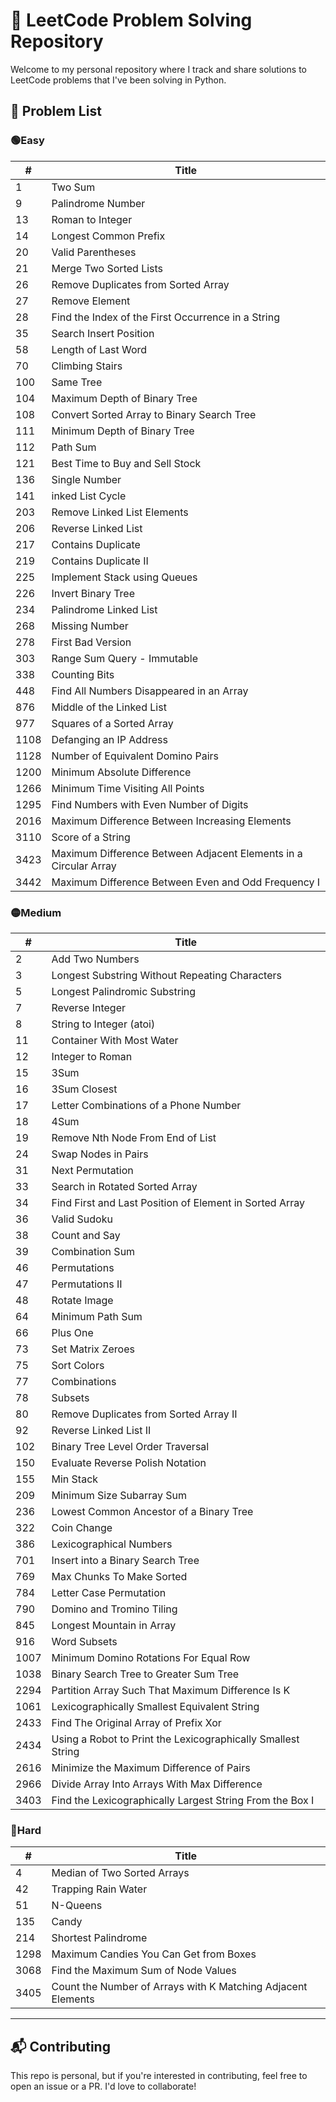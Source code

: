 # 🚀 LeetCode Problem Solving Repository

Welcome to my personal repository where I track and share solutions to LeetCode problems that I've been solving in Python.

## 🧩 Problem List

### 🟢Easy

| #      | Title                                        |
|--------|----------------------------------------------|
| 1      | Two Sum                                      |
| 9      | Palindrome Number                            | 
| 13     | Roman to Integer                             | 
| 14     |  Longest Common Prefix                       | 
| 20     |  Valid Parentheses                           | 
| 21     |  Merge Two Sorted Lists                      | 
| 26     |  Remove Duplicates from Sorted Array         | 
| 27     |  Remove Element                              |
|28| Find the Index of the First Occurrence in a String|
|35| Search Insert Position|
| 58     |  Length of Last Word                         | 
| 70     |  Climbing Stairs                             | 
| 100    |  Same Tree                                   | 
| 104    |  Maximum Depth of Binary Tree                | 
| 108    |  Convert Sorted Array to Binary Search Tree  | 
| 111    |  Minimum Depth of Binary Tree                | 
| 112    |  Path Sum                                    | 
| 121    |  Best Time to Buy and Sell Stock             |
| 136    |  Single Number                               |
| 141    |  inked List Cycle            |
| 203    |  Remove Linked List Elements            |
| 206    |  Reverse Linked List           |
|217| Contains Duplicate|
| 219    |  Contains Duplicate II            |
| 225    |  Implement Stack using Queues            |
| 226    |  Invert Binary Tree            |
|234| Palindrome Linked List|
|268| Missing Number|
|278|First Bad Version|
|303| Range Sum Query - Immutable|
|338| Counting Bits|
|448| Find All Numbers Disappeared in an Array|
|876| Middle of the Linked List|
|977| Squares of a Sorted Array|
|1108| Defanging an IP Address|
|1128| Number of Equivalent Domino Pairs|
|1200| Minimum Absolute Difference|
|1266| Minimum Time Visiting All Points|
|1295| Find Numbers with Even Number of Digits|
|2016| Maximum Difference Between Increasing Elements|
|3110| Score of a String|
|3423| Maximum Difference Between Adjacent Elements in a Circular Array|
|3442| Maximum Difference Between Even and Odd Frequency I|


### 🟡Medium

| #      | Title                                             |
|--------|---------------------------------------------------|
| 2      | Add Two Numbers                                   |
| 3      | Longest Substring Without Repeating Characters    | 
| 5      | Longest Palindromic Substring                     | 
| 7      | Reverse Integer                                   | 
| 8      | String to Integer (atoi)                          | 
| 11     | Container With Most Water                         | 
| 12     | Integer to Roman                                  | 
| 15     | 3Sum                                              | 
| 16     | 3Sum Closest                                      | 
| 17     | Letter Combinations of a Phone Number |
|18| 4Sum|
| 19     | Remove Nth Node From End of List |
| 24     | Swap Nodes in Pairs |
|31 | Next Permutation| 
|33| Search in Rotated Sorted Array|
|34| Find First and Last Position of Element in Sorted Array|
| 36     | Valid Sudoku |
| 38     | Count and Say |
| 39     | Combination Sum |
|46| Permutations|
|47| Permutations II|
|48| Rotate Image|
|64| Minimum Path Sum|
|66| Plus One|
| 73     | Set Matrix Zeroes |
| 75     | Sort Colors |
| 77     | Combinations |
| 78     | Subsets |
|80 | Remove Duplicates from Sorted Array II|
|92 | Reverse Linked List II|
|102 | Binary Tree Level Order Traversal|
|150 | Evaluate Reverse Polish Notation|
|155 | Min Stack|
|209| Minimum Size Subarray Sum|
|236| Lowest Common Ancestor of a Binary Tree|
|322| Coin Change|
|386| Lexicographical Numbers|
|701| Insert into a Binary Search Tree|
|769| Max Chunks To Make Sorted|
|784| Letter Case Permutation|
|790| Domino and Tromino Tiling|
|845| Longest Mountain in Array|
|916| Word Subsets|
|1007| Minimum Domino Rotations For Equal Row|
|1038| Binary Search Tree to Greater Sum Tree|
|2294| Partition Array Such That Maximum Difference Is K|
|1061| Lexicographically Smallest Equivalent String|
|2433| Find The Original Array of Prefix Xor|
|2434| Using a Robot to Print the Lexicographically Smallest String|
|2616|Minimize the Maximum Difference of Pairs|
|2966| Divide Array Into Arrays With Max Difference|
|3403| Find the Lexicographically Largest String From the Box I|





### 🔴Hard

| #      | Title                                             |
|--------|---------------------------------------------------|
| 4      | Median of Two Sorted Arrays                       |
|42| Trapping Rain Water|
|51| N-Queens|
| 135    | Candy                       |
| 214    | Shortest Palindrome                               | 
|1298| Maximum Candies You Can Get from Boxes|
| 3068   | Find the Maximum Sum of Node Values               | 
|3405| Count the Number of Arrays with K Matching Adjacent Elements|


---

## 📬 Contributing
This repo is personal, but if you're interested in contributing, feel free to open an issue or a PR. I'd love to collaborate!

